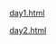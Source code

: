 

[day1.html](http://eilslabs.github.io/teaching/day_1.html)

[day2.html](http://eilslabs.github.io/teaching/day_2.html)

